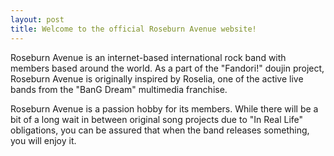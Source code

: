 ```yaml
---
layout: post
title: Welcome to the official Roseburn Avenue website!
---
```


Roseburn Avenue is an internet-based international rock band with members based around the world. As a part of the "Fandori!" doujin project, Roseburn Avenue is originally inspired by Roselia, one of the active live bands from the "BanG Dream" multimedia franchise.


Roseburn Avenue is a passion hobby for its members. While there will be a bit of a long wait in between original song projects due to "In Real Life" obligations, you can be assured that when the band releases something, you will enjoy it.
